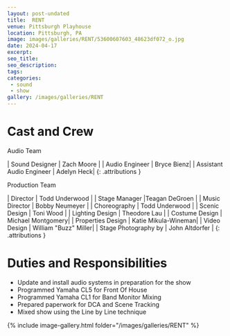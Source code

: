 ```yaml
---
layout: post-undated
title:  RENT
venue: Pittsburgh Playhouse
location: Pittsburgh, PA
image: images/galleries/RENT/53600607603_48623df072_o.jpg
date: 2024-04-17
excerpt:
seo_title:
seo_description:
tags:
categories: 
 - sound
 - show
gallery: /images/galleries/RENT
---
```


# Cast and Crew
Audio Team

| Sound Designer            | Zach Moore |
| Audio Engineer            | Bryce Bienz|
| Assistant Audio Engineer  | Adelyn Heck|
{: .attributions }

Production Team

| Director                  | Todd Underwood |
| Stage Manager             |Teagan DeGroen  |
| Music Director            | Bobby Neumeyer |
| Choreography              | Todd Underwood |
| Scenic Design             | Toni Wood      |
| Lighting Design           | Theodore Lau   |
| Costume Design            | Michael Montgomery|
| Properties Design         | Katie Mikula-Wineman|
| Video Design              | William "Buzz" Miller|
| Stage Photography by      | John Altdorfer |
{: .attributions }

# Duties and Responsibilities
- Update and install audio systems in preparation for the show
- Programmed Yamaha CL5 for Front Of House
- Programmed Yamaha CL1 for Band Monitor Mixing
- Prepared paperwork for DCA and Scene Tracking
- Mixed show using the Line by Line technique

{% include image-gallery.html folder="/images/galleries/RENT" %}
